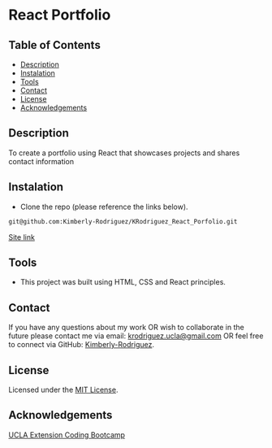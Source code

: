 # React Portfolio

## Table of Contents

* [Description](#description)
* [Instalation](#instalation)
* [Tools](#tools)
* [Contact](#contact)
* [License](#license)
* [Acknowledgements](#acknowledgements)

## Description

To create a portfolio using React that showcases projects and shares contact information


## Instalation

* Clone the repo (please reference the links below).
```md 
git@github.com:Kimberly-Rodriguez/KRodriguez_React_Porfolio.git

```


[Site link](https://kimberly-rodriguez.github.io/KRodriguez_React_Porfolio/)

## Tools

* This project was built using HTML, CSS and React principles.


## Contact

If you have any questions about my work OR wish to collaborate in the future please contact me via email: krodriguez.ucla@gmail.com OR feel free to connect via GitHub: [Kimberly-Rodriguez](https://github.com/Kimberly-Rodriguez).

## License 

Licensed under the [MIT License](LICENSE).

## Acknowledgements

[UCLA Extension Coding Bootcamp](https://bootcamp.uclaextension.edu/coding/)

